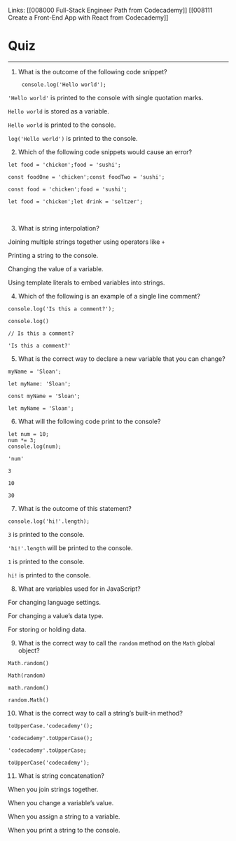 Links:  [[008000 Full-Stack Engineer Path from Codecademy]]
[[008111 Create a Front-End App with React from Codecademy]]
# Quiz
---
1. What is the outcome of the following code snippet?

		console.log('Hello world');

`'Hello world'` is printed to the console with single quotation marks.

`Hello world` is stored as a variable.

`Hello world` is printed to the console.

`log('Hello world')` is printed to the console.
<br />

2. Which of the following code snippets would cause an error?

```
let food = 'chicken';food = 'sushi';
```

```
const foodOne = 'chicken';const foodTwo = 'sushi';
```

```
const food = 'chicken';food = 'sushi';
```

```
let food = 'chicken';let drink = 'seltzer';
```
<br />

3. What is string interpolation?

Joining multiple strings together using operators like `+`

Printing a string to the console.

Changing the value of a variable.

Using template literals to embed variables into strings.
<br />

4. Which of the following is an example of a single line comment?

`console.log('Is this a comment?');`

`console.log()`

`// Is this a comment?`

`'Is this a comment?'`
<br />

5. What is the correct way to declare a new variable that you can change?

`myName = 'Sloan';`

`let myName: 'Sloan';`

`const myName = 'Sloan';`

`let myName = 'Sloan';`
<br />

6. What will the following code print to the console?

```
let num = 10;
num *= 3;
console.log(num); 
```

`'num'`

`3`

`10`

`30`
<br />

7. What is the outcome of this statement?

```
console.log('hi!'.length);
```

`3` is printed to the console.

`'hi!'.length` will be printed to the console.

`1` is printed to the console.

`hi!` is printed to the console.
<br />

8. What are variables used for in JavaScript?

For changing language settings.

For changing a value’s data type.

For storing or holding data.
<br />

9. What is the correct way to call the `random` method on the `Math` global object?

`Math.random()`

`Math(random)`

`math.random()`

`random.Math()`
<br />

10. What is the correct way to call a string’s built-in method?

`toUpperCase.'codecademy'();`

`'codecademy'.toUpperCase();`

`'codecademy'.toUpperCase;`

`toUpperCase('codecademy');`
<br />

11. What is string concatenation?

When you join strings together.

When you change a variable’s value.

When you assign a string to a variable.

When you print a string to the console.